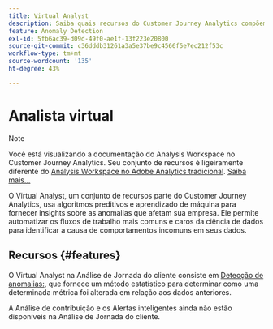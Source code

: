 ```yaml
---
title: Virtual Analyst
description: Saiba quais recursos do Customer Journey Analytics compõem o Virtual Analyst.
feature: Anomaly Detection
exl-id: 5fb6ac39-d09d-49f0-ae1f-13f223e20800
source-git-commit: c36dddb31261a3a5e37be9c4566f5e7ec212f53c
workflow-type: tm+mt
source-wordcount: '135'
ht-degree: 43%

---
```


# Analista virtual

>[!NOTE]
>
>Você está visualizando a documentação do Analysis Workspace no Customer Journey Analytics. Seu conjunto de recursos é ligeiramente diferente do [Analysis Workspace no Adobe Analytics tradicional](https://experienceleague.adobe.com/docs/analytics/analyze/analysis-workspace/home.html?lang=pt-BR). [Saiba mais...](/help/getting-started/cja-aa.md)

O Virtual Analyst, um conjunto de recursos parte do Customer Journey Analytics, usa algoritmos preditivos e aprendizado de máquina para fornecer insights sobre as anomalias que afetam sua empresa. Ele permite automatizar os fluxos de trabalho mais comuns e caros da ciência de dados para identificar a causa de comportamentos incomuns em seus dados.

## Recursos {#features}

O Virtual Analyst na Análise de Jornada do cliente consiste em [Detecção de anomalias:](c-anomaly-detection/anomaly-detection.md), que fornece um método estatístico para determinar como uma determinada métrica foi alterada em relação aos dados anteriores.

A Análise de contribuição e os Alertas inteligentes ainda não estão disponíveis na Análise de Jornada do cliente.

